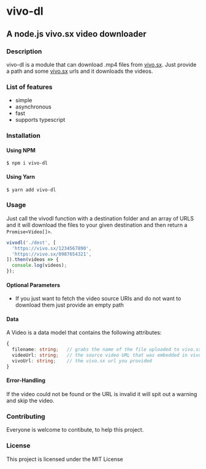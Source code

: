 # vivo-dl
## A node.js vivo.sx video downloader
### Description
vivo-dl is a module that can download .mp4 files from [vivo.sx](https://vivo.sx).
Just provide a path and some [vivo.sx](https://vivo.sx) urls and it downloads the videos.
### List of features
*   simple
*   asynchronous
*   fast
*   supports typescript
### Installation
#### Using NPM
```shell 
$ npm i vivo-dl
```
#### Using Yarn
```shell 
$ yarn add vivo-dl
```
### Usage
Just call the vivodl function with a destination folder and an array of URLS and it will download the files to your given destination and then return a ```Promise<Video[]>```.

```ts
vivodl('./dest', [
  'https://vivo.sx/1234567890',
  'https://vivo.sx/0987654321',
]).then(videos => {
  console.log(videos);
});
```
#### Optional Parameters
* If you just want to fetch the video source URIs and do not want to download them just provide an empty path
#### Data
A Video is a data model that contains the following attributes:
```ts
{
  filename: string;   // grabs the name of the file uploaded to vivo.sx
  videoUrl: string;   // the source video URL that was embedded in vivo.sx
  vivoUrl: string;    // the vivo.sx url you provided
}
```
#### Error-Handling
If the video could not be found or the URL is invalid it will spit out a warning and skip the video.
### Contributing
Everyone is welcome to contibute, to help this project.
### License
This project is licensed under the MIT License
